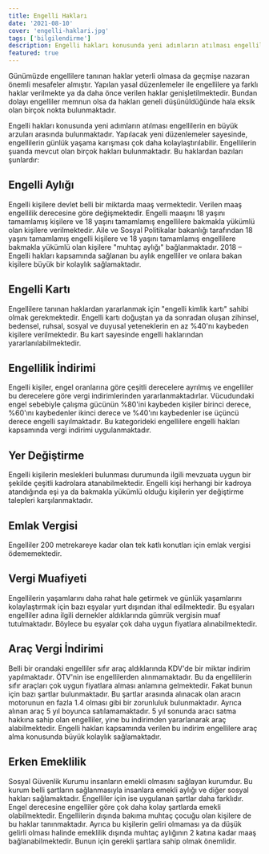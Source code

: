 ```yaml
---
title: Engelli Hakları
date: '2021-08-10'
cover: 'engelli-haklari.jpg'
tags: ['bilgilendirme']
description: Engelli hakları konusunda yeni adımların atılması engellilerin en büyük arzuları arasında bulunmaktadır. Yapılacak yeni düzenlemeler sayesinde, engellilerin günlük yaşama karışması çok daha kolaylaştırılabilir.
featured: true
---
```


Günümüzde engellilere tanınan haklar yeterli olmasa da geçmişe nazaran önemli mesafeler almıştır. Yapılan yasal düzenlemeler ile engellilere ya farklı haklar verilmekte ya da daha önce verilen haklar genişletilmektedir. Bundan dolayı engelliler memnun olsa da hakları geneli düşünüldüğünde hala eksik olan birçok nokta bulunmaktadır.

Engelli hakları konusunda yeni adımların atılması engellilerin en büyük arzuları arasında bulunmaktadır. Yapılacak yeni düzenlemeler sayesinde, engellilerin günlük yaşama karışması çok daha kolaylaştırılabilir. Engellilerin şuanda mevcut olan birçok hakları bulunmaktadır. Bu haklardan bazıları şunlardır:

## Engelli Aylığı

Engelli kişilere devlet belli bir miktarda maaş vermektedir. Verilen maaş engellilik derecesine göre değişmektedir. Engelli maaşını 18 yaşını tamamlamış kişilere ve 18 yaşını tamamlamış engellilere bakmakla yükümlü olan kişilere verilmektedir. Aile ve Sosyal Politikalar bakanlığı tarafından 18 yaşını tamamlamış engelli kişilere ve 18 yaşını tamamlamış engellilere bakmakla yükümlü olan kişilere "muhtaç aylığı" bağlanmaktadır. 2018 – Engelli hakları kapsamında sağlanan bu aylık engelliler ve onlara bakan kişilere büyük bir kolaylık sağlamaktadır.

## Engelli Kartı

Engellilere tanınan haklardan yararlanmak için "engelli kimlik kartı" sahibi olmak gerekmektedir. Engelli kartı doğuştan ya da sonradan oluşan zihinsel, bedensel, ruhsal, sosyal ve duyusal yeteneklerin en az %40'nı kaybeden kişilere verilmektedir. Bu kart sayesinde engelli haklarından yararlanılabilmektedir.

## Engellilik İndirimi

Engelli kişiler, engel oranlarına göre çeşitli derecelere ayrılmış ve engelliler bu derecelere göre vergi indirimlerinden yararlanmaktadırlar. Vücudundaki engel sebebiyle çalışma gücünün %80'ini kaybeden kişiler birinci derece, %60'ını kaybedenler ikinci derece ve %40'ını kaybedenler ise üçüncü derece engelli sayılmaktadır. Bu kategorideki engellilere engelli hakları kapsamında vergi indirimi uygulanmaktadır.

## Yer Değiştirme

Engelli kişilerin meslekleri bulunması durumunda ilgili mevzuata uygun bir şekilde çeşitli kadrolara atanabilmektedir. Engelli kişi herhangi bir kadroya atandığında eşi ya da bakmakla yükümlü olduğu kişilerin yer değiştirme talepleri karşılanmaktadır.

## Emlak Vergisi

Engelliler 200 metrekareye kadar olan tek katlı konutları için emlak vergisi ödememektedir.

## Vergi Muafiyeti

Engellilerin yaşamlarını daha rahat hale getirmek ve günlük yaşamlarını kolaylaştırmak için bazı eşyalar yurt dışından ithal edilmektedir. Bu eşyaları engelliler adına ilgili dernekler aldıklarında gümrük vergisin muaf tutulmaktadır. Böylece bu eşyalar çok daha uygun fiyatlara alınabilmektedir.

## Araç Vergi İndirimi

Belli bir orandaki engelliler sıfır araç aldıklarında KDV'de bir miktar indirim yapılmaktadır. ÖTV'nin ise engellilerden alınmamaktadır. Bu da engellilerin sıfır araçları çok uygun fiyatlara alması anlamına gelmektedir. Fakat bunun için bazı şartlar bulunmaktadır. Bu şartlar arasında alınacak olan aracın motorunun en fazla 1.4 olması gibi bir zorunluluk bulunmaktadır. Ayrıca alınan araç 5 yıl boyunca satılamamaktadır. 5 yıl sonunda aracı satma hakkına sahip olan engelliler, yine bu indirimden yararlanarak araç alabilmektedir. Engelli hakları kapsamında verilen bu indirim engellilere araç alma konusunda büyük kolaylık sağlamaktadır.

## Erken Emeklilik

Sosyal Güvenlik Kurumu insanların emekli olmasını sağlayan kurumdur. Bu kurum belli şartların sağlanmasıyla insanlara emekli aylığı ve diğer sosyal hakları sağlamaktadır. Engelliler için ise uygulanan şartlar daha farklıdır. Engel derecesine engelliler göre çok daha kolay şartlarda emekli olabilmektedir. Engellilerin dışında bakıma muhtaç çocuğu olan kişilere de bu haklar tanınmaktadır. Ayrıca bu kişilerin geliri olmaması ya da düşük gelirli olması halinde emeklilik dışında muhtaç aylığının 2 katına kadar maaş bağlanabilmektedir. Bunun için gerekli şartlara sahip olmak önemlidir.
